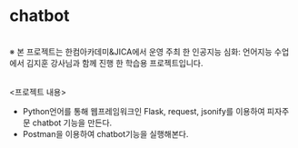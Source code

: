 # chatbot<br>
<br>
※ 본 프로젝트는 한컴아카데미&JICA에서 운영 주최 한 인공지능 심화: 언어지능 수업에서 김지훈 강사님과 함께 진행 한 학습용 프로젝트입니다.<br>
<br>

<프로젝트 내용>

- Python언어를 통해 웹프레임워크인 Flask, request, jsonify를 이용하여 피자주문 chatbot 기능을 만든다.
- Postman을 이용하여 chatbot기능을 실행해본다.
